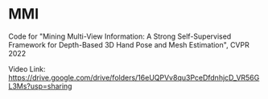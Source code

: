 # MMI
Code for "Mining Multi-View Information: A Strong Self-Supervised Framework for Depth-Based 3D Hand Pose and Mesh Estimation", CVPR 2022

Video Link: https://drive.google.com/drive/folders/16eUQPVv8qu3PceDfdnhjcD_VR56GL3Ms?usp=sharing
